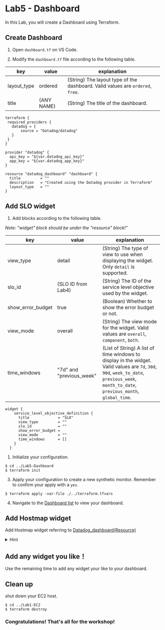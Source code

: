 # Lab5 - Dashboard

In this Lab, you will create a Dashboard using Terraform.

## Create Dashboard

1. Open `dashboard.tf` on VS Code.

2. Modify the `dashboard.tf` file according to the following table.

|  key  |  value  | explanation |
| ---- | ---- | --- |
|  layout_type  |  ordered  | (String) The layout type of the dashboard. Valid values are `ordered`, `free`. |
|  title | (ANY NAME) | (String) The title of the dashboard. |

```
terraform {
 required_providers {
   datadog = {
       source = "Datadog/datadog"
   }
 } 
}

provider "datadog" {
  api_key = "${var.datadog_api_key}"
  app_key = "${var.datadog_app_key}"
}

resource "datadog_dashboard" "dashboard" {
  title         = ""
  description   = "Created using the Datadog provider in Terraform"
  layout_type   = ""
}
```

## Add SLO widget

1. Add blocks according to the following table.

*Note: "widget" block should be under the "resource" block!"*

|  key  |  value  | explanation |
| ---- | ---- | --- |
|  view_type  |  detail  | (String) The type of view to use when displaying the widget. Only `detail` is supported.|
|  slo_id  |  (SLO ID from Lab4)  |  (String) The ID of the service level objective used by the widget. |
|  show_error_budget  |  true  | (Boolean) Whether to show the error budget or not. |
| view_mode | overall | (String) The view mode for the widget. Valid values are `overall`, `component`, `both`. |
| time_windows | "7d" and "previous_week" | (List of String) A list of time windows to display in the widget. Valid values are `7d`, `30d`, `90d`, `week_to_date`, `previous_week`, `month_to_date`, `previous_month`, `global_time`. |

```
widget {
    service_level_objective_definition {
      title             = "SLO"
      view_type         = ""
      slo_id            = ""
      show_error_budget = 
      view_mode         = ""
      time_windows      = []
    }
  }
```

1. Initialize your configuration.

```
$ cd ../Lab5-Dashboard
$ terraform init
```

3. Apply your configuration to create a new synthetic monitor. Remember to confirm your apply with a `yes`.

```
$ terraform apply -var-file ./../terraform.tfvars
```


4. Navigate to the [Dashboard list](https://app.datadoghq.com/dashboard/lists) to view your dashboard.

## Add Hostmap widget

Add Hostmap widget referring to [Datadog_dashboard(Resource)](https://registry.terraform.io/providers/DataDog/datadog/latest/docs/resources/dashboard)

<details>
<summary>Hint</summary>

```
widget {
    hostmap_definition {
      request {
        fill {
          q = "avg:system.load.1{*} by {host}"
        }
        size {
          q = "avg:memcache.uptime{*} by {host}"
        }
      }
      node_type       = "host"
      no_group_hosts  = true
      no_metric_hosts = true
      style {
        palette      = "yellow_to_green"
        palette_flip = true
        fill_min     = "10"
        fill_max     = "20"
      }
      title = "Host map"
    }
  }
```

</details>


## Add any widget you like！

Use the remaining time to add any widget your like to your dashboard.

## Clean up

shut down your EC2 host.

```
$ cd ../Lab1-EC2
$ terraform destroy
```

### Congratulations! That's all for the workshop!